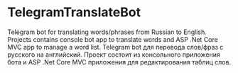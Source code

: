 # TelegramTranslateBot
Telegram bot for translating words/phrases from Russian to English. Projects contains console bot app to translate words and ASP .Net Core MVC app to manage a word list.
Telegram bot для перевода слов/фраз с русского на английский. Проект состоит из консольного приложения бота и ASP .Net Core MVC приложения для редактирования таблиц слов. 
